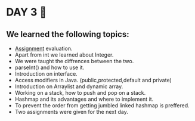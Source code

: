 # DAY 3 :blue_heart:
## We learned the following topics:
* [Assignment](https://github.com/adarshsiva/AndroidWorkshop2019/blob/master/day3/Assignment.java) evaluation.
* Apart from int we learned about Integer.
* We were taught the diffrences between the two.
* parseInt() and how to use it.
* Introduction on interface.
* Access modifiers in Java. (public,protected,default and private)
* Introduction on Arraylist and dynamic array.
* Working on a stack, how to push and pop on a stack.
* Hashmap and its advantages and where to implement it.
* To prevent the order from getting jumbled linked hashmap is preffered.
* Two assignments were given for the next day.
